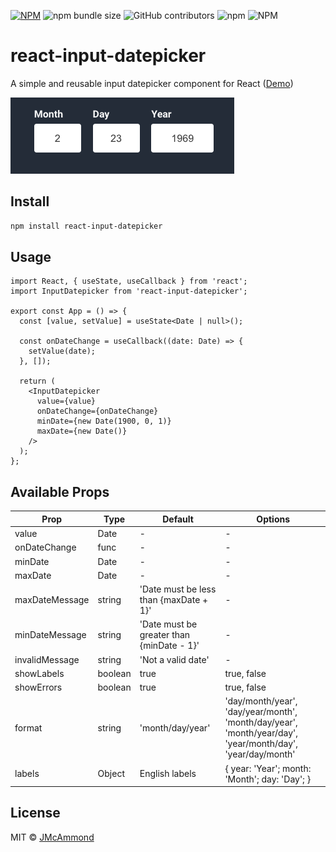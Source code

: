 [![NPM](https://img.shields.io/npm/v/react-input-datepicker.svg)](https://www.npmjs.com/package/react-input-datepicker)
![npm bundle size](https://img.shields.io/bundlephobia/min/react-input-datepicker)
![GitHub contributors](https://img.shields.io/github/contributors/jmcammond/react-input-datepicker)
![npm](https://img.shields.io/npm/dt/react-input-datepicker)
![NPM](https://img.shields.io/npm/l/react-input-datepicker)

# react-input-datepicker

A simple and reusable input datepicker component for React ([Demo](https://jeffmcammond.com/react-input-datepicker/))

![Input Datepicker](https://github.com/jmcammond/react-input-datepicker/raw/master/example/assets/input-datepicker.png 'Input Datepicker')

## Install

```bash
npm install react-input-datepicker
```

## Usage

```tsx
import React, { useState, useCallback } from 'react';
import InputDatepicker from 'react-input-datepicker';

export const App = () => {
  const [value, setValue] = useState<Date | null>();

  const onDateChange = useCallback((date: Date) => {
    setValue(date);
  }, []);

  return (
    <InputDatepicker
      value={value}
      onDateChange={onDateChange}
      minDate={new Date(1900, 0, 1)}
      maxDate={new Date()}
    />
  );
};
```

## Available Props

| Prop           | Type    | Default                                   | Options                                                                                                    |
| -------------- | ------- | ----------------------------------------- | ---------------------------------------------------------------------------------------------------------- |
| value          | Date    | -                                         | -                                                                                                          |
| onDateChange   | func    | -                                         | -                                                                                                          |
| minDate        | Date    | -                                         | -                                                                                                          |
| maxDate        | Date    | -                                         | -                                                                                                          |
| maxDateMessage | string  | 'Date must be less than {maxDate + 1}'    | -                                                                                                          |
| minDateMessage | string  | 'Date must be greater than {minDate - 1}' | -                                                                                                          |
| invalidMessage | string  | 'Not a valid date'                        | -                                                                                                          |
| showLabels     | boolean | true                                      | true, false                                                                                                |
| showErrors     | boolean | true                                      | true, false                                                                                                |
| format         | string  | 'month/day/year'                          | 'day/month/year', 'day/year/month', 'month/day/year', 'month/year/day', 'year/month/day', 'year/day/month' |
| labels         | Object  | English labels                            | { year: 'Year'; month: 'Month'; day: 'Day'; }                                                              |

## License

MIT © [JMcAmmond](https://github.com/JMcAmmond)
